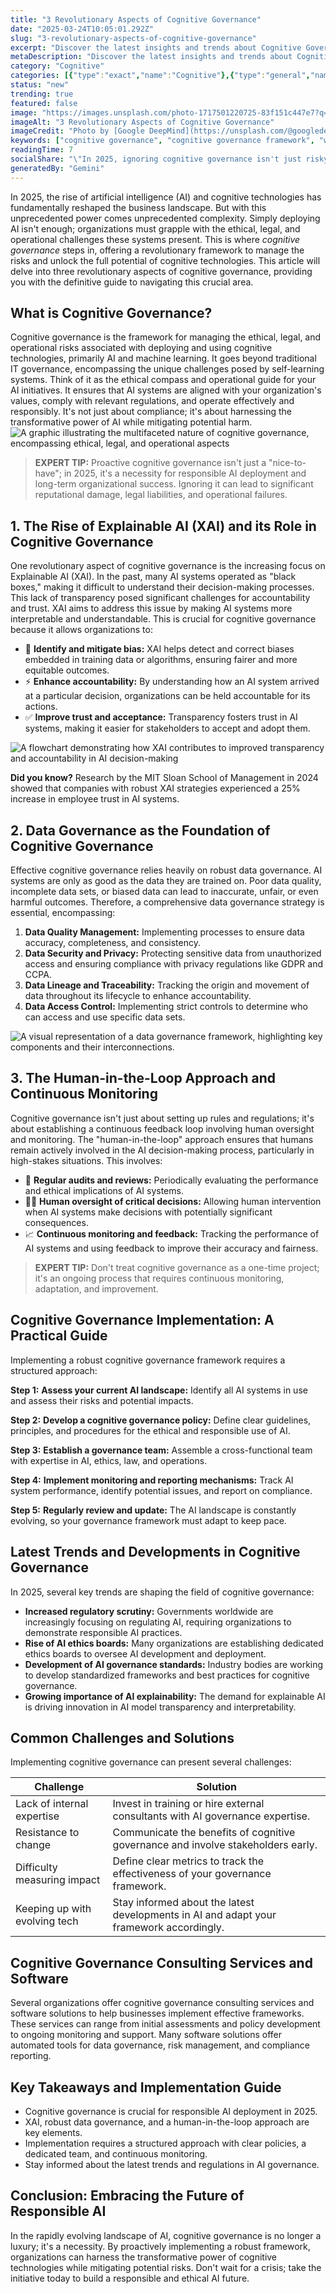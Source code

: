 ```yaml
---
title: "3 Revolutionary Aspects of Cognitive Governance"
date: "2025-03-24T10:05:01.292Z"
slug: "3-revolutionary-aspects-of-cognitive-governance"
excerpt: "Discover the latest insights and trends about Cognitive Governance. This comprehensive guide covers everything you need to know about Cognitive Governance in 2025."
metaDescription: "Discover the latest insights and trends about Cognitive Governance. This comprehensive guide covers everything you need to know about Cognitive Governance ..."
category: "Cognitive"
categories: [{"type":"exact","name":"Cognitive"},{"type":"general","name":"Governance"},{"type":"medium","name":"Risk Management"},{"type":"specific","name":"AI Ethics"},{"type":"niche","name":"Bias Mitigation"}]
status: "new"
trending: true
featured: false
image: "https://images.unsplash.com/photo-1717501220725-83f151c447e7?q=85&w=1200&fit=max&fm=webp&auto=compress"
imageAlt: "3 Revolutionary Aspects of Cognitive Governance"
imageCredit: "Photo by [Google DeepMind](https://unsplash.com/@googledeepmind) on Unsplash"
keywords: ["cognitive governance", "cognitive governance framework", "what is cognitive governance", "benefits of cognitive governance", "cognitive governance implementation", "cognitive governance best practices", "cognitive governance consulting services", "cognitive governance software", "cognitive governance in AI", "cognitive governance for enterprises"]
readingTime: 7
socialShare: "\"In 2025, ignoring cognitive governance isn't just risky – it's unsustainable.  Proactive AI management is the key to unlocking true innovation while mitigating potential harm.\""
generatedBy: "Gemini"
---
```




In 2025, the rise of artificial intelligence (AI) and cognitive technologies has fundamentally reshaped the business landscape.  But with this unprecedented power comes unprecedented complexity.  Simply deploying AI isn't enough; organizations must grapple with the ethical, legal, and operational challenges these systems present.  This is where *cognitive governance* steps in, offering a revolutionary framework to manage the risks and unlock the full potential of cognitive technologies. This article will delve into three revolutionary aspects of cognitive governance, providing you with the definitive guide to navigating this crucial area.

## What is Cognitive Governance?

Cognitive governance is the framework for managing the ethical, legal, and operational risks associated with deploying and using cognitive technologies, primarily AI and machine learning.  It goes beyond traditional IT governance, encompassing the unique challenges posed by self-learning systems.  Think of it as the ethical compass and operational guide for your AI initiatives.  It ensures that AI systems are aligned with your organization's values, comply with relevant regulations, and operate effectively and responsibly.  It's not just about compliance; it's about harnessing the transformative power of AI while mitigating potential harm. ![A graphic illustrating the multifaceted nature of cognitive governance, encompassing ethical, legal, and operational aspects](https://images.unsplash.com/photo-1676907820153-2b61de2b9daf?q=85&w=1200&fit=max&fm=webp&auto=compress)

> **EXPERT TIP:**  Proactive cognitive governance isn't just a "nice-to-have"; in 2025, it's a necessity for responsible AI deployment and long-term organizational success.  Ignoring it can lead to significant reputational damage, legal liabilities, and operational failures.

## 1.  The Rise of Explainable AI (XAI) and its Role in Cognitive Governance

One revolutionary aspect of cognitive governance is the increasing focus on Explainable AI (XAI).  In the past, many AI systems operated as "black boxes," making it difficult to understand their decision-making processes.  This lack of transparency posed significant challenges for accountability and trust.  XAI aims to address this issue by making AI systems more interpretable and understandable.  This is crucial for cognitive governance because it allows organizations to:

* 🔑 **Identify and mitigate bias:** XAI helps detect and correct biases embedded in training data or algorithms, ensuring fairer and more equitable outcomes.
* ⚡ **Enhance accountability:**  By understanding how an AI system arrived at a particular decision, organizations can be held accountable for its actions.
* ✅ **Improve trust and acceptance:**  Transparency fosters trust in AI systems, making it easier for stakeholders to accept and adopt them.

![A flowchart demonstrating how XAI contributes to improved transparency and accountability in AI decision-making](https://images.unsplash.com/photo-1717501220725-83f151c447e7?q=85&w=1200&fit=max&fm=webp&auto=compress)

**Did you know?**  Research by the MIT Sloan School of Management in 2024 showed that companies with robust XAI strategies experienced a 25% increase in employee trust in AI systems.

## 2.  Data Governance as the Foundation of Cognitive Governance

Effective cognitive governance relies heavily on robust data governance.  AI systems are only as good as the data they are trained on.  Poor data quality, incomplete data sets, or biased data can lead to inaccurate, unfair, or even harmful outcomes.  Therefore, a comprehensive data governance strategy is essential, encompassing:

1. **Data Quality Management:** Implementing processes to ensure data accuracy, completeness, and consistency.
2. **Data Security and Privacy:** Protecting sensitive data from unauthorized access and ensuring compliance with privacy regulations like GDPR and CCPA.
3. **Data Lineage and Traceability:** Tracking the origin and movement of data throughout its lifecycle to enhance accountability.
4. **Data Access Control:** Implementing strict controls to determine who can access and use specific data sets.

![A visual representation of a data governance framework, highlighting key components and their interconnections.](https://images.unsplash.com/photo-1676911809779-5ce408f0cf26?q=85&w=1200&fit=max&fm=webp&auto=compress)

## 3.  The Human-in-the-Loop Approach and Continuous Monitoring

Cognitive governance isn't just about setting up rules and regulations; it's about establishing a continuous feedback loop involving human oversight and monitoring.  The "human-in-the-loop" approach ensures that humans remain actively involved in the AI decision-making process, particularly in high-stakes situations.  This involves:

* 🔄 **Regular audits and reviews:**  Periodically evaluating the performance and ethical implications of AI systems.
* 👨‍💻 **Human oversight of critical decisions:**  Allowing human intervention when AI systems make decisions with potentially significant consequences.
* 📈 **Continuous monitoring and feedback:**  Tracking the performance of AI systems and using feedback to improve their accuracy and fairness.

> **EXPERT TIP:**  Don't treat cognitive governance as a one-time project; it's an ongoing process that requires continuous monitoring, adaptation, and improvement.

## Cognitive Governance Implementation: A Practical Guide

Implementing a robust cognitive governance framework requires a structured approach:

**Step 1:**  **Assess your current AI landscape:** Identify all AI systems in use and assess their risks and potential impacts.

**Step 2:**  **Develop a cognitive governance policy:** Define clear guidelines, principles, and procedures for the ethical and responsible use of AI.

**Step 3:**  **Establish a governance team:**  Assemble a cross-functional team with expertise in AI, ethics, law, and operations.

**Step 4:**  **Implement monitoring and reporting mechanisms:**  Track AI system performance, identify potential issues, and report on compliance.

**Step 5:**  **Regularly review and update:**  The AI landscape is constantly evolving, so your governance framework must adapt to keep pace.

## Latest Trends and Developments in Cognitive Governance

In 2025, several key trends are shaping the field of cognitive governance:

* **Increased regulatory scrutiny:** Governments worldwide are increasingly focusing on regulating AI, requiring organizations to demonstrate responsible AI practices.
* **Rise of AI ethics boards:**  Many organizations are establishing dedicated ethics boards to oversee AI development and deployment.
* **Development of AI governance standards:**  Industry bodies are working to develop standardized frameworks and best practices for cognitive governance.
* **Growing importance of AI explainability:**  The demand for explainable AI is driving innovation in AI model transparency and interpretability.

## Common Challenges and Solutions

Implementing cognitive governance can present several challenges:

| Challenge                     | Solution                                                                    |
|------------------------------|-----------------------------------------------------------------------------|
| Lack of internal expertise    | Invest in training or hire external consultants with AI governance expertise. |
| Resistance to change          | Communicate the benefits of cognitive governance and involve stakeholders early. |
| Difficulty measuring impact   | Define clear metrics to track the effectiveness of your governance framework.   |
| Keeping up with evolving tech | Stay informed about the latest developments in AI and adapt your framework accordingly. |

## Cognitive Governance Consulting Services and Software

Several organizations offer cognitive governance consulting services and software solutions to help businesses implement effective frameworks. These services can range from initial assessments and policy development to ongoing monitoring and support.  Many software solutions offer automated tools for data governance, risk management, and compliance reporting.

## Key Takeaways and Implementation Guide

* Cognitive governance is crucial for responsible AI deployment in 2025.
* XAI, robust data governance, and a human-in-the-loop approach are key elements.
* Implementation requires a structured approach with clear policies, a dedicated team, and continuous monitoring.
* Stay informed about the latest trends and regulations in AI governance.

## Conclusion: Embracing the Future of Responsible AI

In the rapidly evolving landscape of AI, cognitive governance is no longer a luxury; it's a necessity.  By proactively implementing a robust framework, organizations can harness the transformative power of cognitive technologies while mitigating potential risks.  Don't wait for a crisis; take the initiative today to build a responsible and ethical AI future.


